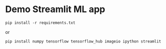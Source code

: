 # Demo Streamlit ML app

    pip install -r requirements.txt

or

    pip install numpy tensorflow tensorflow_hub imageio ipython streamlit
